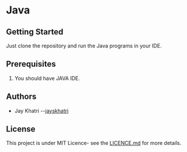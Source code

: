 # Java

## Getting Started
Just clone the repository and run the Java programs in your IDE.

## Prerequisites
1. You should have JAVA IDE.

## Authors
- Jay Khatri --[jayskhatri](https://github.com/jayskhatri)

## License
This project is under MIT Licence- see the [LICENCE.md](https://github.com/jayskhatri/Java/blob/master/LICENSE) for more details.
